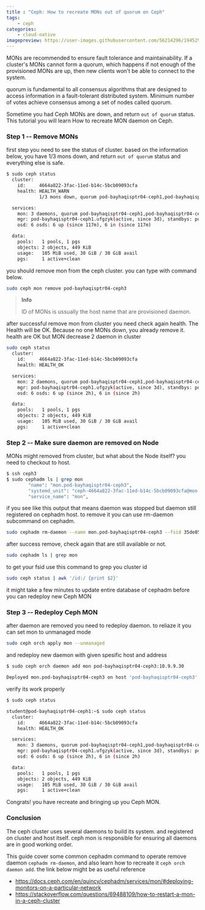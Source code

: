 ```yaml
---
title : "Ceph: How to recreate MONs out of quorum on Ceph"
tags:
    - ceph
categories:
    - cloud-native
imagepreview: https://user-images.githubusercontent.com/56214296/194529209-18af5fd9-73a9-4ed4-9a1d-77d3604ef7b0.png
---
```


MONs are recommended to ensure fault tolerance and maintainability. If a cluster's MONs cannot form a quorum, which happens if not enough of the provisioned MONs are up, then new clients won't be able to connect to the system. 

quorum is fundamental to all consensus algorithms that are designed to
access information in a fault-tolerant distributed system. Minimum number of votes achieve consensus among a set of nodes called quorum.

Sometime you had Ceph MONs are down, and return `out of quorum` status. This tutorial you will learn How to recreate MON daemon on Ceph. 

### Step 1 -- Remove MONs

first step you need to see the status of cluster. based on the information below, you have 1/3 mons down, and return `out of quorum` status and everything else is safe.

```bash
$ sudo ceph status
  cluster:
    id:     4664a822-3fac-11ed-b14c-5bcb09093cfa
    health: HEALTH_WARN
            1/3 mons down, quorum pod-bayhaqisptr04-ceph1,pod-bayhaqisptr04-ceph2

  services:
    mon: 3 daemons, quorum pod-bayhaqisptr04-ceph1,pod-bayhaqisptr04-ceph2 (age 0.343641s), out of quorum: pod-bayhaqisptr04-ceph3
    mgr: pod-bayhaqisptr04-ceph1.ufgzyk(active, since 3d), standbys: pod-bayhaqisptr04-ceph2.qcmvuo
    osd: 6 osds: 6 up (since 117m), 6 in (since 117m)

  data:
    pools:   1 pools, 1 pgs
    objects: 2 objects, 449 KiB
    usage:   105 MiB used, 30 GiB / 30 GiB avail
    pgs:     1 active+clean
```

you should remove mon from the ceph cluster. you can type with command below.

```bash
sudo ceph mon remove pod-bayhaqisptr04-ceph3
```

>**Info**
>
>ID of MONs is ussually the host name that are provisioned daemon.

after successful remove mon from cluster you need check again health. The Health will be OK. Because no one MONs down, you already remove it. health are OK but MON decrease 2 daemon in cluster

```bash
sudo ceph status
  cluster:
    id:     4664a822-3fac-11ed-b14c-5bcb09093cfa
    health: HEALTH_OK

  services:
    mon: 2 daemons, quorum pod-bayhaqisptr04-ceph1,pod-bayhaqisptr04-ceph2 (age 3s)
    mgr: pod-bayhaqisptr04-ceph1.ufgzyk(active, since 3d), standbys: pod-bayhaqisptr04-ceph2.qcmvuo
    osd: 6 osds: 6 up (since 2h), 6 in (since 2h)

  data:
    pools:   1 pools, 1 pgs
    objects: 2 objects, 449 KiB
    usage:   105 MiB used, 30 GiB / 30 GiB avail
    pgs:     1 active+clean
```

### Step 2 -- Make sure daemon are removed on Node

MONs might removed from cluster, but what about the Node itself? you need to checkout to host.

```bash
$ ssh ceph3
$ sudo cephadm ls | grep mon
        "name": "mon.pod-bayhaqisptr04-ceph3",
        "systemd_unit": "ceph-4664a822-3fac-11ed-b14c-5bcb09093cfa@mon.pod-bayhaqisptr04-ceph3",
        "service_name": "mon",
```

if you see like this output that means daemon was stopped but daemon still registered on cephadm host. to remove it you can use rm-daemon subcommand on cephadm. 

```bash
sudo cephadm rm-daemon --name mon.pod-bayhaqisptr04-ceph3 --fsid 35de853b-3a4e-4568-b698-f223c8382bb8 --force
```

after success remove, check again that are still available or not.

```bash
sudo cephadm ls | grep mon
```

to get your fsid use this command to grep you cluster id 

```bash
sudo ceph status | awk '/id:/ {print $2}'
```

it might take a few minutes to update entire database of cephadm before you can redeploy new Ceph MON

### Step 3 -- Redeploy Ceph MON

after daemon are removed you need to redeploy daemon. to reliaze it you can set mon to unmanaged mode 

```bash
sudo ceph orch apply mon --unmanaged
```

and redeploy new daemon with given spesific host and address

```bash
$ sudo ceph orch daemon add mon pod-bayhaqisptr04-ceph3:10.9.9.30

Deployed mon.pod-bayhaqisptr04-ceph3 on host 'pod-bayhaqisptr04-ceph3'
```

verify its work properly 

```bash 
$ sudo ceph status

student@pod-bayhaqisptr04-ceph1:~$ sudo ceph status
  cluster:
    id:     4664a822-3fac-11ed-b14c-5bcb09093cfa
    health: HEALTH_OK

  services:
    mon: 3 daemons, quorum pod-bayhaqisptr04-ceph1,pod-bayhaqisptr04-ceph2,pod-bayhaqisptr04-ceph3 (age 55s)
    mgr: pod-bayhaqisptr04-ceph1.ufgzyk(active, since 3d), standbys: pod-bayhaqisptr04-ceph2.qcmvuo
    osd: 6 osds: 6 up (since 2h), 6 in (since 2h)

  data:
    pools:   1 pools, 1 pgs
    objects: 2 objects, 449 KiB
    usage:   105 MiB used, 30 GiB / 30 GiB avail
    pgs:     1 active+clean
```

Congrats! you have recreate and bringing up you Ceph MON.


### Conclusion 

The ceph cluster uses several daemons to build its system. and registered on cluster and host itself. ceph mon is responsible for ensuring all daemons are in good working order.

This guide cover some common cephadm command to operate remove daemon `cephadm rm-daemon`, and also learn how to recreate it `ceph orch daemon add`. the link below might be as useful reference
- https://docs.ceph.com/en/quincy/cephadm/services/mon/#deploying-monitors-on-a-particular-network
- https://stackoverflow.com/questions/69488109/how-to-restart-a-mon-in-a-ceph-cluster

